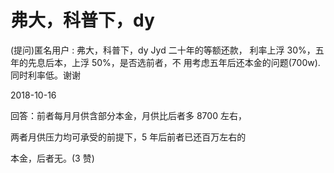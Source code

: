 # 弗大，科普下，dy

(提问)匿名用户 : 弗大，科普下，dy Jyd 二十年的等额还款， 利率上浮 30%，五年的先息后本，上浮 50%，是否选前者，不 用考虑五年后还本金的问题(700w).同时利率低。谢谢

2018-10-16

回答：前者每月月供含部分本金，月供比后者多 8700 左右，

两者月供压力均可承受的前提下，5 年后前者已还百万左右的

本金，后者无。(3 赞)